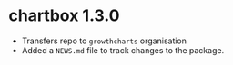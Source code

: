 # chartbox 1.3.0

* Transfers repo to `growthcharts` organisation
* Added a `NEWS.md` file to track changes to the package.
